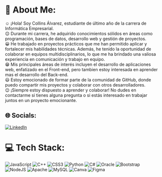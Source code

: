 # 💫 About Me:
:relaxed: ¡Hola! Soy Collins Álvarez,  estudiante de último año de la carrera de Informática Empresarial. 
<br>:relieved: Durante mi carrera, he adquirido conocimientos sólidos en áreas como programación, bases de datos, desarrollo web y gestión de proyectos. 
<br>:grinning: He trabajado en proyectos prácticos que me han permitido aplicar y fortalecer mis habilidades técnicas. Además, he tenido la oportunidad de colaborar en equipos multidisciplinarios, lo que me ha brindado una valiosa experiencia en comunicación y trabajo en equipo.
<br>:grin: Mis principales áreas de interés incluyen el desarrollo de aplicaciones web, enfatizado en el Front-end, pero tambien estoy interesada en aprender mas el desarrollo del Back-end.
<br>:smiley: Estoy emocionado de formar parte de la comunidad de GitHub, donde puedo compartir mis proyectos y colaborar con otros desarrolladores.
<br>:wink: ¡Siempre estoy dispuesto a aprender y colaborar! No dudes en contactarme si tienes alguna pregunta o si estás interesado en trabajar juntos en un proyecto emocionante.<br>


## 🌐 Socials:
[![LinkedIn](https://img.shields.io/badge/LinkedIn-%230077B5.svg?logo=linkedin&logoColor=white)](https://linkedin.com/in/KCollinsAlvarez) 

# 💻 Tech Stack:
![JavaScript](https://img.shields.io/badge/javascript-%23323330.svg?style=for-the-badge&logo=javascript&logoColor=%23F7DF1E) ![C++](https://img.shields.io/badge/c++-%2300599C.svg?style=for-the-badge&logo=c%2B%2B&logoColor=white) ![CSS3](https://img.shields.io/badge/css3-%231572B6.svg?style=for-the-badge&logo=css3&logoColor=white) ![Python](https://img.shields.io/badge/python-3670A0?style=for-the-badge&logo=python&logoColor=ffdd54) ![C#](https://img.shields.io/badge/c%23-%23239120.svg?style=for-the-badge&logo=c-sharp&logoColor=white) ![Oracle](https://img.shields.io/badge/Oracle-F80000?style=for-the-badge&logo=oracle&logoColor=white) ![Bootstrap](https://img.shields.io/badge/bootstrap-%23563D7C.svg?style=for-the-badge&logo=bootstrap&logoColor=white) ![NodeJS](https://img.shields.io/badge/node.js-6DA55F?style=for-the-badge&logo=node.js&logoColor=white) ![Apache](https://img.shields.io/badge/apache-%23D42029.svg?style=for-the-badge&logo=apache&logoColor=white) ![MySQL](https://img.shields.io/badge/mysql-%2300f.svg?style=for-the-badge&logo=mysql&logoColor=white) ![Canva](https://img.shields.io/badge/Canva-%2300C4CC.svg?style=for-the-badge&logo=Canva&logoColor=white) 	![Figma](https://img.shields.io/badge/figma-%23F24E1E.svg?style=for-the-badge&logo=figma&logoColor=white)


